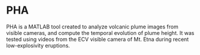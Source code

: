 # PHA

PHA is a MATLAB tool created to analyze volcanic plume images from visible cameras, and compute the temporal evolution of plume height.
It was tested using videos from the ECV visible camera of Mt. Etna during recent low-explosivity eruptions.

